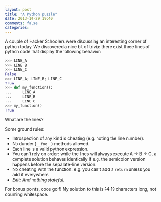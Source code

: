 ```yaml
---
layout: post
title: "A Python puzzle"
date: 2013-10-29 19:40
comments: false
categories: 
---
```


A couple of Hacker Schoolers were discussing an interesting corner of python today.  We discovered a nice bit of trivia: there exist three lines of python code that display the following behavior:

``` python
>>> LINE_A
>>> LINE_B
>>> LINE_C
False
>>> LINE_A; LINE_B; LINE_C
True
>>> def my_function():
...     LINE_A
...     LINE_B
...     LINE_C
>>> my_function()
True
```

What are the lines?

Some ground rules:

* Introspection of any kind is cheating (e.g. noting the line number).
* No dunder (`__foo__`) methods allowed.
* Each line is a valid python expression.
* You can't rely on order: while the lines will always execute A -> B -> C, a complete solution behaves identically if e.g. the semicolon version happens before the separate-line version.
* No cheating with the function: e.g. you can't add a `return` unless you add it everywhere.
* _Edit: And nothing stateful._

For bonus points, code golf!  My solution to this is ~~14~~ 19 characters long, not counting whitespace.